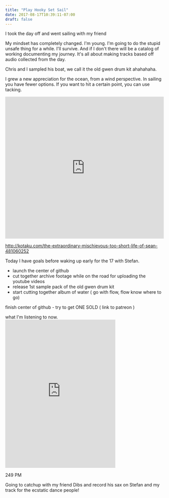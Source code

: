 ```yaml
---
title: "Play Hooky Set Sail"
date: 2017-08-17T10:39:11-07:00
draft: false
---
```


I took the day off and went sailing with my friend

My mindset has completely changed. I'm young. I'm going to do the stupid unsafe thing for a while. I'll survive. And if I don't there will be a catalog of working documenting my journey. It's all about making tracks based off audio collected from the day.

Chris and I sampled his boat, we call it the old gwen drum kit ahahahaha.

I grew a new appreciation for the ocean, from a wind perspective. In sailing you have fewer options. If you want to hit a certain point, you can use tacking.


<iframe width="100%" height="450" scrolling="no" frameborder="no" src="https://w.soundcloud.com/player/?url=https%3A//api.soundcloud.com/tracks/338457122%3Fsecret_token%3Ds-XMbbl&amp;color=ff5500&amp;auto_play=false&amp;hide_related=false&amp;show_comments=true&amp;show_user=true&amp;show_reposts=false&amp;visual=true"></iframe>


http://kotaku.com/the-extraordinary-mischievous-too-short-life-of-sean-481060252


Today I have goals before waking up early for the 17 with Stefan.

 - launch the center of github
 - cut together archive footage while on the road for uploading the youtube videos
 - release 1st sample pack of the old gwen drum kit
 - start cutting together album of water (
    go with flow,
    flow know where to go)



  finish center of github - try to get ONE SOLD ( link to patreon )

  what I'm listening to now. <iframe style="border: 0; width: 350px; height: 470px;" src="https://bandcamp.com/EmbeddedPlayer/album=1276903406/size=large/bgcol=333333/linkcol=4ec5ec/tracklist=false/track=1633700327/transparent=true/" seamless><a href="http://michaelbetts.bandcamp.com/album/homebrew-piano">Homebrew Piano by Michael Betts</a></iframe>

  249 PM

  Going to catchup with my friend Dibs and record his sax on Stefan and my track for the ecstatic dance people!

  
